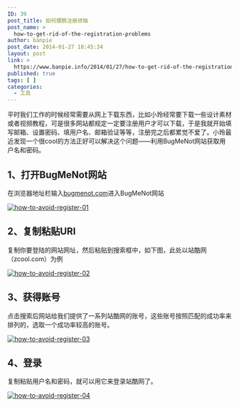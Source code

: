 ```yaml
---
ID: 39
post_title: 如何摆脱注册烦恼
post_name: >
  how-to-get-rid-of-the-registration-problems
author: banpie
post_date: 2014-01-27 18:45:34
layout: post
link: >
  https://www.banpie.info/2014/01/27/how-to-get-rid-of-the-registration-problems/
published: true
tags: [ ]
categories:
  - 工具
---
```

平时我们工作的时候经常需要从网上下载东西，比如小玲经常要下载一些设计素材或者视频教程，可是很多网站都规定一定要注册用户才可以下载，于是我就开始填写邮箱、设置密码、填用户名、邮箱验证等等，注册完之后都累觉不爱了。小玲最近发现一个很cool的方法正好可以解决这个问题——利用BugMeNot网站获取用户名和密码。

## 1、打开BugMeNot网站

在浏览器地址栏输入[bugmenot.com](http://bugmenot.com/)进入BugMeNot网站

[![how-to-avoid-register-01](http://7arnhx.com1.z0.glb.clouddn.com/wp-content/uploads/2014/01/how-to-avoid-register-01.jpg)](http://7arnhx.com1.z0.glb.clouddn.com/wp-content/uploads/2014/01/how-to-avoid-register-01.jpg)

## 2、复制粘贴URl

复制你要登陆的网站网址，然后粘贴到搜索框中，如下图，此处以站酷网（zcool.com）为例

[![how-to-avoid-register-02](http://7arnhx.com1.z0.glb.clouddn.com/wp-content/uploads/2014/01/how-to-avoid-register-02.jpg)](http://7arnhx.com1.z0.glb.clouddn.com/wp-content/uploads/2014/01/how-to-avoid-register-02.jpg)

## 3、获得账号

点击搜索后网站给我们提供了一系列站酷网的账号，这些账号按照匹配的成功率来排列的，选取一个成功率较高的账号。

[![how-to-avoid-register-03](http://7arnhx.com1.z0.glb.clouddn.com/wp-content/uploads/2014/01/how-to-avoid-register-03.jpg)](http://7arnhx.com1.z0.glb.clouddn.com/wp-content/uploads/2014/01/how-to-avoid-register-03.jpg)

## 4、登录

复制粘贴用户名和密码，就可以用它来登录站酷网了。

[![how-to-avoid-register-04](http://7arnhx.com1.z0.glb.clouddn.com/wp-content/uploads/2014/01/how-to-avoid-register-04.jpg)](http://7arnhx.com1.z0.glb.clouddn.com/wp-content/uploads/2014/01/how-to-avoid-register-04.jpg)